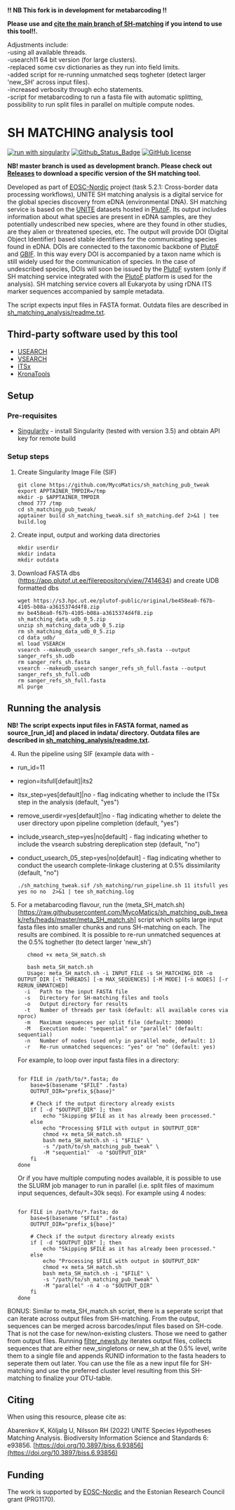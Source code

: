 **!! NB This fork is in development for metabarcoding  !!**  
  
**Please use and [cite the main branch of SH-matching](https://github.com/TU-NHM/sh_matching_pub) if you intend to use this tool!!.**  

Adjustments include:  
-using all available threads.  
-usearch11 64 bit version (for large clusters).  
-replaced some csv dictionaries as they run into field limits.  
-added script for re-running unmatched seqs togheter (detect larger 'new_SH' across input files).  
-increased verbosity through echo statements.  
-script for metabarcoding to run a fasta file with automatic splitting, possibility to run split files in parallel on multiple compute nodes.

# SH MATCHING analysis tool

[![run with singularity](https://img.shields.io/badge/run%20with-singularity-blue?style=flat&logo=singularity)](https://sylabs.io/docs/)
[![Github_Status_Badge](https://img.shields.io/badge/GitHub-2.0.0-blue.svg)](https://github.com/TU-NHM/sh_matching_pub)
[![GitHub license](https://img.shields.io/github/license/TU-NHM/sh_matching_pub)](https://github.com/TU-NHM/sh_matching_pub/blob/master/LICENSE.md)

**NB! master branch is used as development branch. Please check out [Releases](https://github.com/TU-NHM/sh_matching_pub/releases) to download a specific version of the SH matching tool.**

Developed as part of [EOSC-Nordic](https://www.eosc-nordic.eu/) project (task 5.2.1: Cross-border data processing workflows), UNITE SH matching analysis is a digital service for the global species discovery from eDNA (environmental DNA). SH matching service is based on the [UNITE](https://unite.ut.ee) datasets hosted in [PlutoF](https://plutof.ut.ee). Its output includes information about what species are present in eDNA samples, are they potentially undescribed new species, where are they found in other studies, are they alien or threatened species, etc. The output will provide DOI (Digital Object Identifier) based stable identifiers for the communicating species found in eDNA. DOIs are connected to the taxonomic backbone of [PlutoF](https://plutof.ut.ee) and [GBIF](https://www.gbif.org). In this way every DOI is accompanied by a taxon name which is still widely used for the communication of species. In the case of undescribed species, DOIs will soon be issued by the [PlutoF](https://plutof.ut.ee) system (only if SH matching service integrated with the [PlutoF](https://plutof.ut.ee) platform is used for the analysis). SH matching service covers all Eukaryota by using rDNA ITS marker sequences accompanied by sample metadata.

The script expects input files in FASTA format. Outdata files are described in [sh_matching_analysis/readme.txt](https://github.com/TU-NHM/sh_matching_pub/blob/master/sh_matching_analysis/readme.txt).

## Third-party software used by this tool

* [USEARCH](https://www.drive5.com/usearch/)
* [VSEARCH](https://github.com/torognes/vsearch)
* [ITSx](https://microbiology.se/software/itsx/)
* [KronaTools](https://github.com/marbl/Krona/wiki/KronaTools)

## Setup

### Pre-requisites

* [Singularity](https://sylabs.io/singularity/) - install Singularity (tested with version 3.5) and obtain API key for remote build

### Setup steps

1. Create Singularity Image File (SIF)
    ```console
    git clone https://github.com/MycoMatics/sh_matching_pub_tweak
    export APPTAINER_TMPDIR=/tmp
    mkdir -p $APPTAINER_TMPDIR
    chmod 777 /tmp
    cd sh_matching_pub_tweak/
    apptainer build sh_matching_tweak.sif sh_matching.def 2>&1 | tee build.log
    ```

2. Create input, output and working data directories
    ```console
    mkdir userdir
    mkdir indata
    mkdir outdata
    ```

3. Download FASTA dbs (https://app.plutof.ut.ee/filerepository/view/7414634) and create UDB formatted dbs
    ```console
    wget https://s3.hpc.ut.ee/plutof-public/original/be458ea0-f67b-4105-b08a-a3615374d4f8.zip
    mv be458ea0-f67b-4105-b08a-a3615374d4f8.zip sh_matching_data_udb_0_5.zip
    unzip sh_matching_data_udb_0_5.zip
    rm sh_matching_data_udb_0_5.zip
    cd data_udb/
    ml load VSEARCH
    vsearch --makeudb_usearch sanger_refs_sh.fasta --output sanger_refs_sh.udb
    rm sanger_refs_sh.fasta
    vsearch --makeudb_usearch sanger_refs_sh_full.fasta --output sanger_refs_sh_full.udb
    rm sanger_refs_sh_full.fasta
    ml purge
    ```

## Running the analysis

**NB! The script expects input files in FASTA format, named as source_[run_id] and placed in indata/ directory. Outdata files are described in [sh_matching_analysis/readme.txt](https://github.com/TU-NHM/sh_matching_pub/blob/master/sh_matching_analysis/readme.txt).**

4. Run the pipeline using SIF (example data with -

* run_id=11
* region=itsfull[default]|its2
* itsx_step=yes[default]|no - flag indicating whether to include the ITSx step in the analysis (default, "yes")
* remove_userdir=yes[default]|no - flag indicating whether to delete the user directory upon pipeline completion (default, "yes")
* include_vsearch_step=yes|no[default] - flag indicating whether to include the vsearch substring dereplication step (default, "no")
* conduct_usearch_05_step=yes|no[default] - flag indicating whether to conduct the usearch complete-linkage clustering at 0.5% dissimilarity (default, "no")

    ```console
    ./sh_matching_tweak.sif /sh_matching/run_pipeline.sh 11 itsfull yes yes no no  2>&1 | tee sh_matching.log
    ```
5. For a metabarcoding flavour, run the (meta_SH_match.sh)[https://raw.githubusercontent.com/MycoMatics/sh_matching_pub_tweak/refs/heads/master/meta_SH_match.sh] script which splits large input fasta files into smaller chunks and runs SH-matching on each. The results are combined. It is possible to re-run unmatched sequences at the 0.5% toghether (to detect larger 'new_sh')
    ```console
       chmod +x meta_SH_match.sh
    
       bash meta_SH_match.sh
       Usage: meta_SH_match.sh -i INPUT_FILE -s SH_MATCHING_DIR -o OUTPUT_DIR [-t THREADS] [-m MAX_SEQUENCES] [-M MODE] [-n NODES] [-r RERUN_UNMATCHED]
      -i   Path to the input FASTA file
      -s   Directory for SH-matching files and tools
      -o   Output directory for results
      -t   Number of threads per task (default: all available cores via nproc)
      -m   Maximum sequences per split file (default: 30000)
      -M   Execution mode: "sequential" or "parallel" (default: sequential)
      -n   Number of nodes (used only in parallel mode, default: 1)
      -r   Re-run unmatched sequences: "yes" or "no" (default: yes)
      ```
   For example, to loop over input fasta files in a directory:
    ```console

    for FILE in /path/to/*.fasta; do
        base=$(basename "$FILE" .fasta)
        OUTPUT_DIR="prefix_${base}"
    
        # Check if the output directory already exists
        if [ -d "$OUTPUT_DIR" ]; then
            echo "Skipping $FILE as it has already been processed."
        else
            echo "Processing $FILE with output in $OUTPUT_DIR"
            chmod +x meta_SH_match.sh
            bash meta_SH_match.sh -i "$FILE" \
            -s "/path/to/sh_matching_pub_tweak" \
            -M "sequential"  -o "$OUTPUT_DIR"
        fi
    done
      ```
    Or if you have multiple computing nodes available, it is possible to use the SLURM job manager to run in parallel (i.e. split files of maximum input sequences, default=30k seqs).
    For example using 4 nodes:
    ```console

    for FILE in /path/to/*.fasta; do
        base=$(basename "$FILE" .fasta)
        OUTPUT_DIR="prefix_${base}"
    
        # Check if the output directory already exists
        if [ -d "$OUTPUT_DIR" ]; then
            echo "Skipping $FILE as it has already been processed."
        else
            echo "Processing $FILE with output in $OUTPUT_DIR"
            chmod +x meta_SH_match.sh
            bash meta_SH_match.sh -i "$FILE" \
            -s "/path/to/sh_matching_pub_tweak" \
            -M "parallel" -n 4 -o "$OUTPUT_DIR"
        fi
    done
      ```
BONUS:
Similar to meta_SH_match.sh script, there is a seperate script that can iterate across output files from SH-matching.
From the output, sequences can be merged across barcodes/input files based on SH-code. That is not the case for new/non-existing clusters. Those we need to gather from output files. Running [filter_newsh.py]() iterates output files, collects sequences that are either new_singletons or new_sh at the 0.5% level, write them to a single file and appends RUNID information to the fasta headers to seperate them out later.
You can use the file as a new input file for SH-matching and use the preferred cluster level resulting from this SH-matching to finalize your OTU-table.

## Citing

When using this resource, please cite as:

Abarenkov K, Kõljalg U, Nilsson RH (2022) UNITE Species Hypotheses Matching Analysis. Biodiversity Information Science and Standards 6: e93856. [https://doi.org/10.3897/biss.6.93856](https://doi.org/10.3897/biss.6.93856)

## Funding

The work is supported by [EOSC-Nordic](https://eosc-nordic.eu/) and the Estonian Research Council grant (PRG1170).
